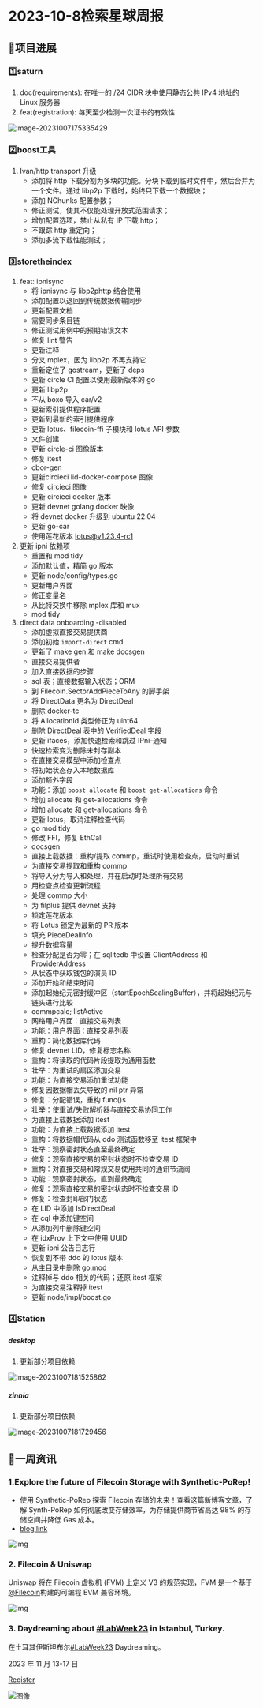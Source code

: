 # 2023-10-8检索星球周报


## 🚀项目进展

### 1️⃣saturn

1. doc(requirements): 在唯一的 /24 CIDR 块中使用静态公共 IPv4 地址的 Linux 服务器
1. feat(registration): 每天至少检测一次证书的有效性

![image-20231007175335429](img/10-8-1-2023.png)

###  2️⃣boost工具

1. Ivan/http transport 升级
   + 添加将 http 下载分割为多块的功能。分块下载到临时文件中，然后合并为一个文件。通过 libp2p 下载时，始终只下载一个数据块；
   + 添加 NChunks 配置参数；
   + 修正测试，使其不仅能处理开放式范围请求；
   + 增加配置选项，禁止从私有 IP 下载 http；
   + 不跟踪 http 重定向；
   + 添加多流下载性能测试；

###  3️⃣storetheindex

1. feat: ipnisync
   + 将 ipnisync 与 libp2phttp 结合使用
   + 添加配置以退回到传统数据传输同步
   + 更新配置文档
   + 需要同步条目链
   + 修正测试用例中的预期错误文本
   + 修复 lint 警告
   + 更新注释
   + 分叉 mplex，因为 libp2p 不再支持它
   + 重新定位了 gostream，更新了 deps
   + 更新 circle CI 配置以使用最新版本的 go
   + 更新 libp2p
   + 不从 boxo 导入 car/v2
   + 更新索引提供程序配置
   + 更新到最新的索引提供程序
   + 更新 lotus、filecoin-ffi 子模块和 lotus API 参数
   + 文件创建
   + 更新 circle-ci 图像版本
   + 修复 itest
   + cbor-gen
   + 更新circieci lid-docker-compose 图像
   + 修复 circieci 图像
   + 更新 circieci docker 版本
   + 更新 devnet golang docker 映像
   + 将 devnet docker 升级到 ubuntu 22.04
   + 更新 go-car
   + 使用莲花版本 lotus@v1.23.4-rc1
1. 更新 ipni 依赖项
   + 重置和 mod tidy
   + 添加默认值，精简 go 版本
   + 更新 node/config/types.go
   + 更新用户界面
   + 修正变量名
   + 从比特交换中移除 mplex 库和 mux
   + mod tidy
1. direct data onboarding -disabled
   + 添加虚拟直接交易提供商
   + 添加初始 `import-direct` cmd
   + 更新了 make gen 和 make docsgen
   + 直接交易提供者
   + 加入直接数据的步骤
   + sql 表；直接数据输入状态；ORM
   + 到 Filecoin.SectorAddPieceToAny 的脚手架
   + 将 DirectData 更名为 DirectDeal
   + 删除 docker-tc
   + 将 AllocationId 类型修正为 uint64
   + 删除 DirectDeal 表中的 VerifiedDeal 字段
   + 更新 ifaces，添加快速检索和跳过 IPni-通知
   + 快速检索变为删除未封存副本
   + 在直接交易模型中添加检查点
   + 将初始状态存入本地数据库
   + 添加额外字段
   + 功能：添加 `boost allocate` 和 `boost get-allocations` 命令
   + 增加 allocate 和 get-allocations 命令
   + 增加 allocate 和 get-allocations 命令
   + 更新 lotus，取消注释检查代码
   + go mod tidy
   + 修改 FFI，修复 EthCall
   + docsgen
   + 直接上载数据：重构/提取 commp，重试时使用检查点，启动时重试
   + 为直接交易提取和重构 commp
   + 将导入分为导入和处理，并在启动时处理所有交易
   + 用检查点检查更新流程
   + 处理 commp 大小
   + 为 filplus 提供 devnet 支持
   + 锁定莲花版本
   + 将 Lotus 锁定为最新的 PR 版本
   + 填充 PieceDealInfo
   + 提升数据容量
   + 检查分配是否为零；在 sqlitedb 中设置 ClientAddress 和 ProviderAddress
   + 从状态中获取钱包的演员 ID
   + 添加开始和结束时间
   + 添加起始纪元密封缓冲区（startEpochSealingBuffer），并将起始纪元与链头进行比较
   + commpcalc; listActive
   + 网络用户界面：直接交易列表
   + 功能：用户界面：直接交易列表
   + 重构：简化数据库代码
   + 修复 devnet LID，修复标志名称
   + 重构：将读取的代码片段提取为通用函数
   + 壮举：为重试的扇区添加交易
   + 功能：为直接交易添加重试功能
   + 修复因数据帽丢失导致的 nil ptr 异常
   + 修复：分配错误，重构 func()s
   + 壮举：使重试/失败解析器与直接交易协同工作
   + 为直接上载数据添加 itest
   + 功能：为直接上载数据添加 itest
   + 重构：将数据帽代码从 ddo 测试函数移至 itest 框架中
   + 壮举：观察密封状态直至最终确定
   + 修复：观察直接交易的密封状态时不检查交易 ID
   + 重构：对直接交易和常规交易使用共同的通讯节流阀
   + 功能：观察密封状态，直到最终确定
   + 修复：观察直接交易的密封状态时不检查交易 ID
   + 修复：检查封印部门状态
   + 在 LID 中添加 IsDirectDeal
   + 在 cql 中添加键空间
   + 从添加列中删除键空间
   + 在 idxProv 上下文中使用 UUID
   + 更新 ipni 公告日志行
   + 恢复到不带 ddo 的 lotus 版本
   + 从主目录中删除 go.mod
   + 注释掉与 ddo 相关的代码；还原 itest 框架
   + 为直接交易注释掉 itest
   + 更新 node/impl/boost.go

### 4️⃣Station

##### desktop

1. 更新部分项目依赖

![image-20231007181525862](img/10-8-2-2023.png)

##### zinnia

1. 更新部分项目依赖

![image-20231007181729456](img/10-8-3-2023.png)

##  📢一周资讯

### 1.Explore the future of Filecoin Storage with Synthetic-PoRep!

+ 使用 Synthetic-PoRep 探索 Filecoin 存储的未来！查看这篇新博客文章，了解 Synth-PoRep 如何彻底改变存储效率，为存储提供商节省高达 98% 的存储空间并降低 Gas 成本。
+ [blog link](https://filecoin.io/blog/posts/revolutionizing-filecoin-storage-with-synthetic-porep-cutting-overheads-and-boosting-efficiency/)

![img](img/10-8-4-2023.png)

### 2. Filecoin & Uniswap

Uniswap 将在 Filecoin 虚拟机 (FVM) 上定义 V3 的规范实现，FVM 是一个基于[@Filecoin](https://twitter.com/Filecoin)构建的可编程 EVM 兼容环境。

![img](img/10-8-5-2023.png)

### 3. Daydreaming about [#LabWeek23](https://twitter.com/hashtag/LabWeek23?src=hashtag_click) in Istanbul, Turkey.

在土耳其伊斯坦布尔[#LabWeek23](https://twitter.com/hashtag/LabWeek23?src=hashtag_click) Daydreaming。  

2023 年 11 月 13-17 日

[Register](https://23.labweek.io/)

![图像](img/10-8-6-2023.png)

